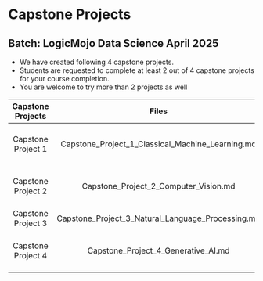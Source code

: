 # Capstone Projects

## Batch: LogicMojo Data Science April 2025

- We have created following 4 capstone projects. 
- Students are requested to complete at least 2 out of 4 capstone projects for your course completion. 
- You are welcome to try more than 2 projects as well

| **Capstone Projects** |                     **Files**                     |            **Brief Descriptions**           |
|:---------------------:|:-------------------------------------------------:|:-------------------------------------------:|
| Capstone Project 1    | Capstone_Project_1_Classical_Machine_Learning.md  | Classical Machine Learning : Classification |
| Capstone Project 2    | Capstone_Project_2_Computer_Vision.md             | Deep Learning : Computer Vision             |
| Capstone Project 3    | Capstone_Project_3_Natural_Language_Processing.md | Transformers : NLP                          |
| Capstone Project 4    | Capstone_Project_4_Generative_AI.md               | Large Language Models and RAGs              |